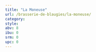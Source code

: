 ```yaml
---
title: "La Moneuse"
url: /brasserie-de-blaugies/la-moneuse/
category: 
style: 
abv: 8
ibu: 0
srm: 0
upc: 0
---
```


